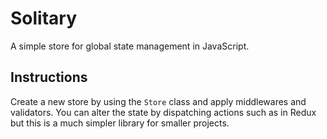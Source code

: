 # Solitary
A simple store for global state management in JavaScript. 

## Instructions 
Create a new store by using the `Store` class and apply middlewares and validators. You can alter the state by dispatching actions such as in Redux
but this is a much simpler library for smaller projects.


